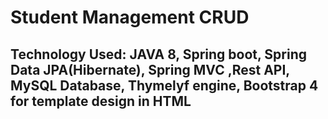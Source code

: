 # Student Management CRUD
## Technology Used: JAVA 8, Spring boot, Spring Data JPA(Hibernate), Spring MVC ,Rest API, MySQL Database, Thymelyf engine, Bootstrap 4 for template design in HTML
